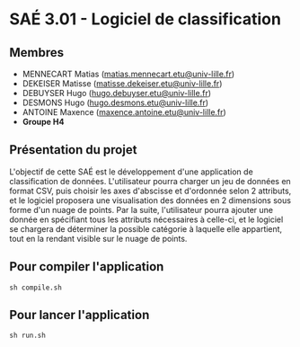 # SAÉ 3.01 - Logiciel de classification

## Membres

-  MENNECART Matias (matias.mennecart.etu@univ-lille.fr)
-  DEKEISER Matisse (matisse.dekeiser.etu@univ-lille.fr)
-  DEBUYSER Hugo (hugo.debuyser.etu@univ-lille.fr)
-  DESMONS Hugo (hugo.desmons.etu@univ-lille.fr)
-  ANTOINE Maxence (maxence.antoine.etu@univ-lille.fr)
-  **Groupe H4**

## Présentation du projet
L'objectif de cette SAÉ est le développement d'une application de classification de données. L'utilisateur pourra charger un jeu de données en format CSV, puis choisir les axes d'abscisse et d'ordonnée selon 2 attributs, et le logiciel proposera une visualisation des données en 2 dimensions sous forme d'un nuage de points. Par la suite, l'utilisateur pourra ajouter une donnée en spécifiant tous les attributs nécessaires à celle-ci, et le logiciel se chargera de déterminer la possible catégorie à laquelle elle appartient, tout en la rendant visible sur le nuage de points.

## Pour compiler l'application

```
sh compile.sh
```

## Pour lancer l'application

```
sh run.sh
```